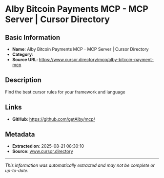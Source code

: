 # Alby Bitcoin Payments MCP - MCP Server | Cursor Directory

## Basic Information
- **Name**: Alby Bitcoin Payments MCP - MCP Server | Cursor Directory
- **Category**: 
- **Source URL**: https://www.cursor.directory/mcp/alby-bitcoin-payment-mcp

## Description
Find the best cursor rules for your framework and language

## Links
- **GitHub**: https://github.com/getAlby/mcp/
## Metadata
- **Extracted on**: 2025-08-21 08:30:10
- **Source**: www.cursor.directory

---
*This information was automatically extracted and may not be complete or up-to-date.*
